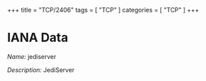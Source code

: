 +++
title = "TCP/2406"
tags = [ "TCP" ]
categories = [ "TCP" ]
+++

# IANA Data

_Name:_ jediserver

_Description:_ JediServer

